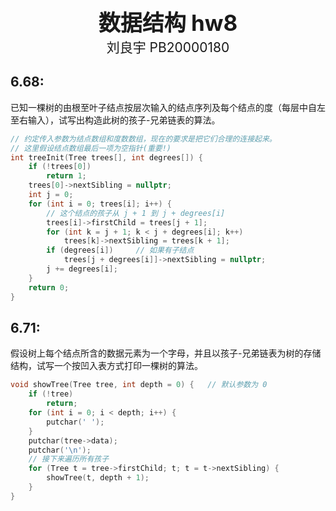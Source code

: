 <div style="text-align:center;font-size:2.5em;font-weight:bold">数据结构 hw8</div>

<div style="text-align:center;font-size:1.5em">刘良宇 PB20000180</div>

## 6.68: 

已知一棵树的由根至叶子结点按层次输入的结点序列及每个结点的度（每层中自左至右输入），试写出构造此树的孩子-兄弟链表的算法。

```cpp
// 约定传入参数为结点数组和度数数组，现在的要求是把它们合理的连接起来。
// 这里假设结点数组最后一项为空指针(重要!)
int treeInit(Tree trees[], int degrees[]) {
    if (!trees[0])
        return 1;
    trees[0]->nextSibling = nullptr;
    int j = 0;
    for (int i = 0; trees[i]; i++) {
        // 这个结点的孩子从 j + 1 到 j + degrees[i]
        trees[i]->firstChild = trees[j + 1];
        for (int k = j + 1; k < j + degrees[i]; k++)
            trees[k]->nextSibling = trees[k + 1];
		if (degrees[i])		// 如果有子结点
			trees[j + degrees[i]]->nextSibling = nullptr;
        j += degrees[i];
    }
    return 0;
}
```

## 6.71: 

假设树上每个结点所含的数据元素为一个字母，并且以孩子-兄弟链表为树的存储结构，试写一个按凹入表方式打印一棵树的算法。

```cpp
void showTree(Tree tree, int depth = 0) {	// 默认参数为 0
	if (!tree)
		return;
	for (int i = 0; i < depth; i++) {
		putchar(' ');
	}
	putchar(tree->data);
	putchar('\n');
	// 接下来遍历所有孩子
	for (Tree t = tree->firstChild; t; t = t->nextSibling) {
		showTree(t, depth + 1);
	}
}
```
